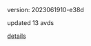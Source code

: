 version: 2023061910-e38d

updated 13 avds

[details](https://github.com/0x74f917491bfa7ebfa379/ali_avd_db/blob/master/change_log/2023/06/19/10/e38d.txt)
